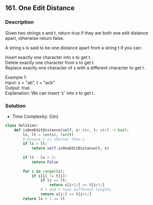 ## 161. One Edit Distance

### Description
Given two strings s and t, return true if they are both one edit distance apart, otherwise return false.

A string s is said to be one distance apart from a string t if you can:

Insert exactly one character into s to get t.  
Delete exactly one character from s to get t.  
Replace exactly one character of s with a different character to get t.  
 

Example 1:  
Input: s = "ab", t = "acb"  
Output: true  
Explanation: We can insert 'c' into s to get t.  

### Solution
* Time Complexity: O(n)

```python
class Solution:
    def isOneEditDistance(self, s: str, t: str) -> bool:
        ls, lt = len(s), len(t)
        # Ensure s is shorter than s
        if ls > lt:
            return self.isOneEditDistance(t, s)
        
        if lt - ls > 1:
            return False
        
        for i in range(ls):
            if s[i] != t[i]:
                if ls == lt:
                    return s[i+1:] == t[i+1:]
                # s and t have different lengths
                return s[i:] == t[i+1:]
        return ls + 1 == lt
```

